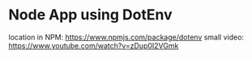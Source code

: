 # Node App using DotEnv

location in NPM: https://www.npmjs.com/package/dotenv
small video: https://www.youtube.com/watch?v=zDup0I2VGmk

